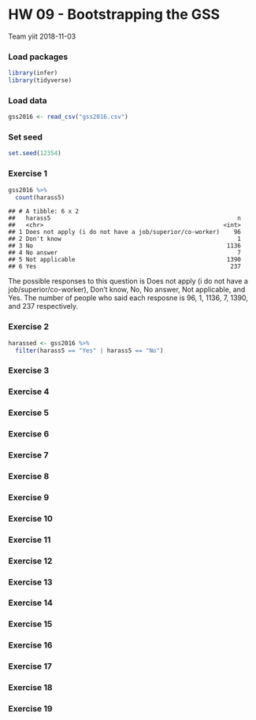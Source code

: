 HW 09 - Bootstrapping the GSS
================
Team yiit
2018-11-03

### Load packages

``` r
library(infer)
library(tidyverse)
```

### Load data

``` r
gss2016 <- read_csv("gss2016.csv")
```

### Set seed

``` r
set.seed(12354)
```

### Exercise 1

``` r
gss2016 %>%
  count(harass5)
```

    ## # A tibble: 6 x 2
    ##   harass5                                                     n
    ##   <chr>                                                   <int>
    ## 1 Does not apply (i do not have a job/superior/co-worker)    96
    ## 2 Don't know                                                  1
    ## 3 No                                                       1136
    ## 4 No answer                                                   7
    ## 5 Not applicable                                           1390
    ## 6 Yes                                                       237

The possible responses to this question is Does not apply (i do not have
a job/superior/co-worker), Don’t know, No, No answer, Not applicable,
and Yes. The number of people who said each resposne is 96, 1, 1136, 7,
1390, and 237 respectively.

### Exercise 2

``` r
harassed <- gss2016 %>%
  filter(harass5 == "Yes" | harass5 == "No")
```

### Exercise 3

### Exercise 4

### Exercise 5

### Exercise 6

### Exercise 7

### Exercise 8

### Exercise 9

### Exercise 10

### Exercise 11

### Exercise 12

### Exercise 13

### Exercise 14

### Exercise 15

### Exercise 16

### Exercise 17

### Exercise 18

### Exercise 19
